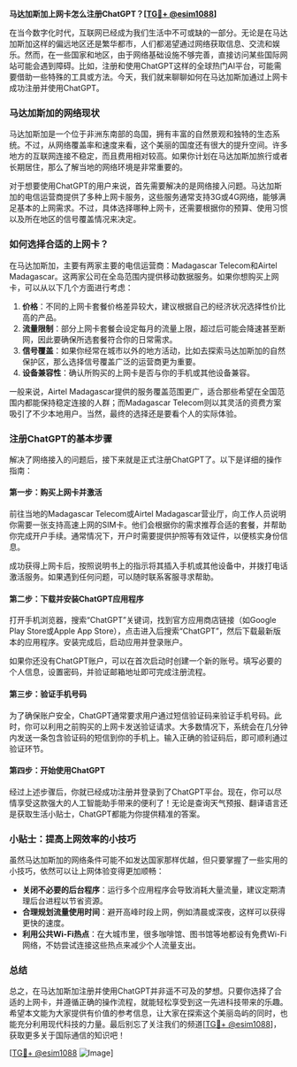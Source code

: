 **马达加斯加上网卡怎么注册ChatGPT？[[TG💪+ @esim1088](https://t.me/s/esim1088)]**

在当今数字化时代，互联网已经成为我们生活中不可或缺的一部分。无论是在马达加斯加这样的偏远地区还是繁华都市，人们都渴望通过网络获取信息、交流和娱乐。然而，在一些国家和地区，由于网络基础设施不够完善，直接访问某些国际网站可能会遇到障碍。比如，注册和使用ChatGPT这样的全球热门AI平台，可能需要借助一些特殊的工具或方法。今天，我们就来聊聊如何在马达加斯加通过上网卡成功注册并使用ChatGPT。

### 马达加斯加的网络现状

马达加斯加是一个位于非洲东南部的岛国，拥有丰富的自然景观和独特的生态系统。不过，从网络覆盖率和速度来看，这个美丽的国度还有很大的提升空间。许多地方的互联网连接不稳定，而且费用相对较高。如果你计划在马达加斯加旅行或者长期居住，那么了解当地的网络环境是非常重要的。

对于想要使用ChatGPT的用户来说，首先需要解决的是网络接入问题。马达加斯加的电信运营商提供了多种上网卡服务，这些服务通常支持3G或4G网络，能够满足基本的上网需求。不过，具体选择哪种上网卡，还需要根据你的预算、使用习惯以及所在地区的信号覆盖情况来决定。

### 如何选择合适的上网卡？

在马达加斯加，主要有两家主要的电信运营商：Madagascar Telecom和Airtel Madagascar。这两家公司在全岛范围内提供移动数据服务。如果你想购买上网卡，可以从以下几个方面进行考虑：

1. **价格**：不同的上网卡套餐价格差异较大，建议根据自己的经济状况选择性价比高的产品。
2. **流量限制**：部分上网卡套餐会设定每月的流量上限，超过后可能会降速甚至断网，因此要确保所选套餐符合你的日常需求。
3. **信号覆盖**：如果你经常在城市以外的地方活动，比如去探索马达加斯加的自然保护区，那么选择信号覆盖广泛的运营商更为重要。
4. **设备兼容性**：确认所购买的上网卡是否与你的手机或其他设备兼容。

一般来说，Airtel Madagascar提供的服务覆盖范围更广，适合那些希望在全国范围内都能保持稳定连接的人群；而Madagascar Telecom则以其灵活的资费方案吸引了不少本地用户。当然，最终的选择还是要看个人的实际体验。

### 注册ChatGPT的基本步骤

解决了网络接入的问题后，接下来就是正式注册ChatGPT了。以下是详细的操作指南：

#### 第一步：购买上网卡并激活

前往当地的Madagascar Telecom或Airtel Madagascar营业厅，向工作人员说明你需要一张支持高速上网的SIM卡。他们会根据你的需求推荐合适的套餐，并帮助你完成开户手续。通常情况下，开户时需要提供护照等有效证件，以便核实身份信息。

成功获得上网卡后，按照说明书上的指示将其插入手机或其他设备中，并拨打电话激活服务。如果遇到任何问题，可以随时联系客服寻求帮助。

#### 第二步：下载并安装ChatGPT应用程序

打开手机浏览器，搜索“ChatGPT”关键词，找到官方应用商店链接（如Google Play Store或Apple App Store），点击进入后搜索“ChatGPT”，然后下载最新版本的应用程序。安装完成后，启动应用并登录账户。

如果你还没有ChatGPT账户，可以在首次启动时创建一个新的账号。填写必要的个人信息，设置密码，并验证邮箱地址即可完成注册流程。

#### 第三步：验证手机号码

为了确保账户安全，ChatGPT通常要求用户通过短信验证码来验证手机号码。此时，你可以利用之前购买的上网卡发送验证请求。大多数情况下，系统会在几分钟内发送一条包含验证码的短信到你的手机上。输入正确的验证码后，即可顺利通过验证环节。

#### 第四步：开始使用ChatGPT

经过上述步骤后，你就已经成功注册并登录到了ChatGPT平台。现在，你可以尽情享受这款强大的人工智能助手带来的便利了！无论是查询天气预报、翻译语言还是获取生活小贴士，ChatGPT都能为你提供精准的答案。

### 小贴士：提高上网效率的小技巧

虽然马达加斯加的网络条件可能不如发达国家那样优越，但只要掌握了一些实用的小技巧，依然可以让上网体验变得更加顺畅：

- **关闭不必要的后台程序**：运行多个应用程序会导致消耗大量流量，建议定期清理后台进程以节省资源。
- **合理规划流量使用时间**：避开高峰时段上网，例如清晨或深夜，这样可以获得更快的速度。
- **利用公共Wi-Fi热点**：在大城市里，很多咖啡馆、图书馆等地都设有免费Wi-Fi网络，不妨尝试连接这些热点来减少个人流量支出。

### 总结

总之，在马达加斯加注册并使用ChatGPT并非遥不可及的梦想。只要你选择了合适的上网卡，并遵循正确的操作流程，就能轻松享受到这一先进科技带来的乐趣。希望本文能为大家提供有价值的参考信息，让大家在探索这个美丽岛屿的同时，也能充分利用现代科技的力量。最后别忘了关注我们的频道[[TG💪+ @esim1088](https://t.me/s/esim1088)]，获取更多关于国际通信的知识吧！

[[TG💪+ @esim1088](https://t.me/s/esim1088) ![Image](https://i.postimg.cc/4NQfJmqS/Snipaste-2025-05-13-00-14-12.png)]